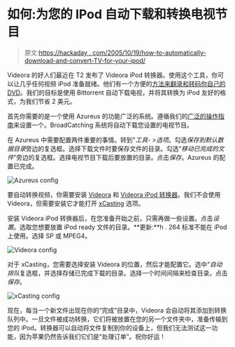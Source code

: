 # 如何:为您的 IPod 自动下载和转换电视节目

> 原文:[https://hackaday . com/2005/10/19/how-to-automatically-download-and-convert-TV-for-your-ipod/](https://hackaday.com/2005/10/19/how-to-automatically-download-and-convert-tv-for-your-ipod/)

Videora 的好人们最近在 T2 发布了 Videora iPod 转换器。使用这个工具，你可以让几乎任何视频 iPod 准备就绪。他们有一个方便的[方法来翻录和转码你自己的 DVD](http://www.videora.com/en-us/Converter/guides.html#1000)。我们的目标是使用 Bittorrent 自动下载电视，并将其转换为 iPod 友好的格式，为我们节省 2 美元。

首先你需要的是一个使用 Azureus 的功能广泛的系统。遵循我们的[广泛的操作指南](http://www.engadget.com/entry/1234000167021291/)来设置一个。BroadCatching 系统将自动下载您设置的电视节目。

在 Azureus 中需要配置两件重要的事情。转到"*工具- >选项*。勾选*保存到默认数据目录*旁边的复选框。选择下载文件时要保存文件的目录。勾选“*移动已完成的文件*”旁边的复选框。选择电视节目下载后要放置的目录。点击*保存*。Azureus 的配置已完成。

![Azureus config](../Images/31eebe4dc9f3cf107d751c0f3f3f6bb4.png)

要自动转换视频，你需要安装 [Videora](http://www.videora.com/en-us/Download/trial.html) 和 [Videora iPod 转换器](http://www.videora.com/en-us/Converter/iPod/download.php)。我们不会使用 Videora，但需要安装它才能打开 [xCasting](http://www.videora.com/en-us/Converter/xcast.html) 选项。

安装 Videora iPod 转换器后，在您准备开始之前，只需再做一些设置。点击*设置*。选取您想要放置 iPod ready 文件的目录。**更新:**h . 264 标准不能在 iPod 上使用。选择 SP 或 MPEG4。

![Videora config](../Images/6ad3ed9daf11a6a12ae65987b1847ba8.png)

对于 xCasting，您需要选择安装 Videora 的位置，然后才能配置它。选中“*自动排队*复选框，并选择存储已完成下载的目录。选择一个时间间隔来检查目录。点击*保存*。

![xCasting config](../Images/31730876b55362971d4779b94d2e7fb1.png)

现在，每当一个新文件出现在你的“完成”目录中，Videora 会自动将其添加到转换队列中。一旦文件被成功转换，它们将被放置在您的另一个文件夹中，准备传输到您的 iPod。转换器可以自动将文件复制到你的设备上，但我们无法测试这一功能，因为苹果仍然告诉我们它们是“处理订单”。祝你好运！